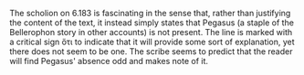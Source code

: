 The scholion on 6.183 is fascinating in the sense that, rather than justifying the content of the text, it instead simply states that Pegasus (a staple of the Bellerophon story in other accounts) is not present. The line is marked with a critical sign ὅτι to indicate that it will provide some sort of explanation, yet there does not seem to be one. The scribe seems to predict that the reader will find Pegasus' absence odd and makes note of it. 

